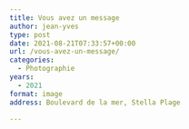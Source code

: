 ```yaml
---
title: Vous avez un message
author: jean-yves
type: post
date: 2021-08-21T07:33:57+00:00
url: /vous-avez-un-message/
categories:
  - Photographie
years:
  - 2021
format: image
address: Boulevard de la mer, Stella Plage

---
```

